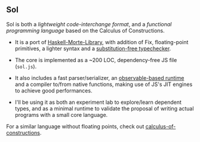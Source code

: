 ## Sol

Sol is both a *lightweight code-interchange format*, and a *functional programming language* based on the Calculus of Constructions.

- It is a port of [Haskell-Morte-Library](https://github.com/Gabriel439/Haskell-Morte-Library), with addition of Fix, floating-point primitives, a lighter syntax and a [substitution-free typechecker](https://github.com/AndrasKovacs/tcbe).

- The core is implemented as a ~200 LOC, dependency-free JS file (`sol.js`).

- It also includes a fast parser/serializer, an [observable-based runtime](https://github.com/MaiaVictor/PureState) and a compiler to/from native functions, making use of JS's JIT engines to achieve good performances.

- I'll be using it as both an experiment lab to explore/learn dependent types, and as a minimal runtime to validate the proposal of writing actual programs with a small core language.

For a similar language without floating points, check out [calculus-of-constructions](https://github.com/maiavictor/calculus-of-constructions).
